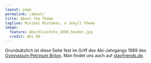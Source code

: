 ```yaml
---
layout: page
permalink: /about/
title: About the Theme
tagline: Minimal Mistakes, a Jekyll Theme
image:
  feature: Abschlussfoto_1989_header.jpg
  credit: Abi 89
---
```

Grundsätzlich ist diese Seite fest im Griff des Abi-Jahrgangs 1989 des [Gymnasium Petrinum Brilon](http://www.petrinum-brilon.de/).
Man findet uns auch auf [stayfriends.de](http://www.stayfriends.de/j/ViewController?action=classlist&scid=18926&type=4&year=1989).